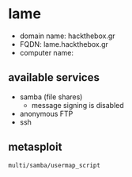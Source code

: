 # lame

- domain name: hackthebox.gr
- FQDN: lame.hackthebox.gr
- computer name: 

## available services
- samba (file shares)
  - message signing is disabled
- anonymous FTP
- ssh

## metasploit
`multi/samba/usermap_script`

